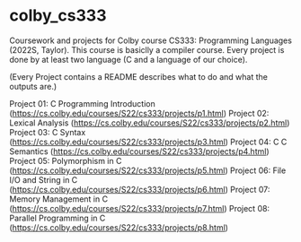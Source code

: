 # colby_cs333
Coursework and projects for Colby course CS333: Programming Languages (2022S, Taylor). 
This course is basiclly a compiler course. Every project is done by at least two language (C and a language of our choice).

(Every Project contains a README describes what to do and what the outputs are.)

Project 01: C Programming Introduction (https://cs.colby.edu/courses/S22/cs333/projects/p1.html)
Project 02: Lexical Analysis (https://cs.colby.edu/courses/S22/cs333/projects/p2.html)
Project 03: C Syntax (https://cs.colby.edu/courses/S22/cs333/projects/p3.html)
Project 04: C C Semantics (https://cs.colby.edu/courses/S22/cs333/projects/p4.html)
Project 05: Polymorphism in C (https://cs.colby.edu/courses/S22/cs333/projects/p5.html)
Project 06: File I/O and String in C (https://cs.colby.edu/courses/S22/cs333/projects/p6.html)
Project 07: Memory Management in C (https://cs.colby.edu/courses/S22/cs333/projects/p7.html)
Project 08: Parallel Programming in C (https://cs.colby.edu/courses/S22/cs333/projects/p8.html)
